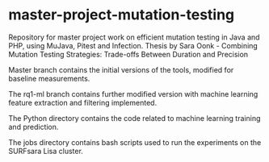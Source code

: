 # master-project-mutation-testing
Repository for master project work on efficient mutation testing in Java and PHP, using MuJava, Pitest and Infection.
Thesis by Sara Oonk - Combining Mutation Testing Strategies: Trade-offs Between Duration and Precision

Master branch contains the initial versions of the tools, modified for baseline measurements.

The rq1-ml branch contains further modified version with machine learning feature extraction and filtering implemented.

The Python directory contains the code related to machine learning training and prediction.

The jobs directory contains bash scripts used to run the experiments on the SURFsara Lisa cluster.
